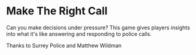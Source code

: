 # Make The Right Call
Can you make decisions under pressure? This game gives players insights into what it's like answering and responding to police calls.
<p>Thanks to Surrey Police and Matthew Wildman</p> 
